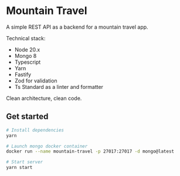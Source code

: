 # Mountain Travel
A simple REST API as a backend for a mountain travel app.

Technical stack:
 
- Node 20.x
- Mongo 8
- Typescript
- Yarn
- Fastify
- Zod for validation
- Ts Standard as a linter and formatter

Clean architecture, clean code.

## Get started

````bash
# Install dependencies
yarn

# Launch mongo docker container
docker run --name mountain-travel -p 27017:27017 -d mongo@latest

# Start server
yarn start
````